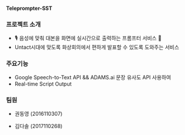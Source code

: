 #### Teleprompter-SST


### 프로젝트 소개 
  - 🎙 음성에 맞춰 대본을 화면에 실시간으로 출력하는 프롬프터 서비스 📜
  - Untact시대에 맞도록 화상회의에서 편하게 발표할 수 있도록 도와주는 서비스


### 주요기능
  - Google Speech-to-Text API && ADAMS.ai 문장 유사도 API 사용하여 
  - Real-time Script Output


### 팀원 
- 권동영 (2016110307)

- 김다솔 (2017110268)
